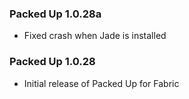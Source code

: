 ### Packed Up 1.0.28a
- Fixed crash when Jade is installed

### Packed Up 1.0.28
- Initial release of Packed Up for Fabric
